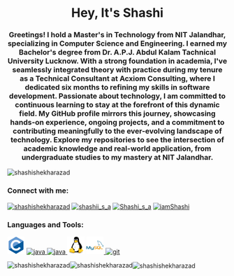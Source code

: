 <h1 align="center">Hey, It's Shashi</h1>
<h3 align="center">Greetings! I hold a Master's in Technology from NIT Jalandhar, specializing in Computer Science and Engineering. I earned my Bachelor's degree from Dr. A.P.J. Abdul Kalam Tachnical University Lucknow. With a strong foundation in academia, I've seamlessly integrated theory with practice during my tenure as a Technical Consultant at Acxiom Consulting, where I dedicated six months to refining my skills in software development.
Passionate about technology, I am committed to continuous learning to stay at the forefront of this dynamic field. My GitHub profile mirrors this journey, showcasing hands-on experience, ongoing projects, and a commitment to contributing meaningfully to the ever-evolving landscape of technology. Explore my repositories to see the intersection of academic knowledge and real-world application, from undergraduate studies to my mastery at NIT Jalandhar.</h3>

<p align="left"> <img src="https://komarev.com/ghpvc/?username=shashishekharazad&label=Profile%20views&color=0e75b6&style=flat" alt="shashishekharazad" /> </p>
<!--
<p align="left"> <a href="https://github.com/ryo-ma/github-profile-trophy"><img src="https://github-profile-trophy.vercel.app/?username=shashishekharazad" alt="shashishekharazad" /></a> </p>
-->
<h3 align="left">Connect with me:</h3>
<p align="left">
<a href="https://linkedin.com/in/shashishekharazad" target="blank"><img align="center" src="https://raw.githubusercontent.com/rahuldkjain/github-profile-readme-generator/master/src/images/icons/Social/linked-in-alt.svg" alt="shashishekharazad" height="30" width="40" /></a>
<a href="https://www.instagram.com/shashii_s_a" target="blank"><img align="center" src="https://www.vectorlogo.zone/logos/instagram/instagram-icon.svg" alt="shashii_s_a" height="30" width="30" /></a>
<a href="https://twitter.com/shashi_s_a" target="blank"><img align="center" src="https://raw.githubusercontent.com/rahuldkjain/github-profile-readme-generator/master/src/images/icons/Social/twitter.svg" alt="Shashi_s_a" height="30" width="40" /></a>
<a href="https://www.hackerrank.com/iamShashi" target="blank"><img align="center" src="https://raw.githubusercontent.com/rahuldkjain/github-profile-readme-generator/master/src/images/icons/Social/hackerrank.svg" alt="iamShashi" height="40" width="40" /></a>
<!-- <a href="https://www.leetcode.com/saurav2658" target="blank"><img align="center" src="https://raw.githubusercontent.com/rahuldkjain/github-profile-readme-generator/master/src/images/icons/Social/leet-code.svg" alt="saurav2658" height="30" width="40" /></a> -->
</p>

<h3 align="left">Languages and Tools:</h3>
<p align="left">
	<a href="https://www.cprogramming.com/" target="_blank" rel="noreferrer"> <img src="https://raw.githubusercontent.com/devicons/devicon/master/icons/c/c-original.svg" alt="c" width="40" height="40"/></a>
	<a href="#" target="_blank" rel="noreferrer"> <img src="https://www.vectorlogo.zone/logos/java/java-icon.svg" alt="java" width="40" height="40"/> </a>
	<a href="#" target="_blank" rel="noreferrer"> <img src="https://www.vectorlogo.zone/logos/javascript/javascript-icon.svg" alt="java" width="40" height="40"/> </a>
	<a href="https://www.linux.org/" target="_blank" rel="noreferrer"> <img src="https://raw.githubusercontent.com/devicons/devicon/master/icons/linux/linux-original.svg" alt="linux" width="40" height="40"/></a>
	<a href="https://www.mysql.com/" target="_blank" rel="noreferrer"> <img src="https://raw.githubusercontent.com/devicons/devicon/master/icons/mysql/mysql-original-wordmark.svg" alt="mysql" width="40" height="40"/> </a>
	<a href="https://git-scm.com/" target="_blank" rel="noreferrer"> <img src="https://www.vectorlogo.zone/logos/git-scm/git-scm-icon.svg" alt="git" width="40" height="40"/></a>
</p>

<p><img align="left" src="https://github-readme-stats.vercel.app/api/top-langs?username=shashishekharazad&show_icons=true&locale=en&layout=compact" alt="shashishekharazad" /></p>


<p><img align="left" src="https://github-readme-stats.vercel.app/api?username=shashishekharazad&show_icons=true&locale=en" alt="shashishekharazad" /></p>

<p><img align="center" src="https://github-readme-streak-stats.herokuapp.com/?user=shashishekharazad&" alt="shashishekharazad" /></p>
